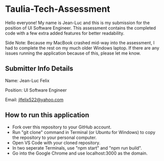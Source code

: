 # Taulia-Tech-Assessment

Hello everyone! My name is Jean-Luc and this is my submission for the position of UI Software Engineer. This assessment contains the completed code with a few extra added features for better readability.

Side Note: Because my MacBook crashed mid-way into the assessment, I had to complete the rest on my much older Windows laptop. If there are any issues running the application because of this, please let me know.

## Submitter Info Details
Name: Jean-Luc Felix

Position: UI Software Engineer

Email: jlfelix522@yahoo.com

## How to run this application
- Fork over this repository to your GitHub account.
- Run "git clone" command in Terminal (or Ubuntu for Windows) to copy the repository to your personal computer.
- Open VS Code with your cloned repository.
- In two seperate Terminals, use "npm start" and "npm run build".
- Go into the Google Chrome and use localhost:3000 as the domain.